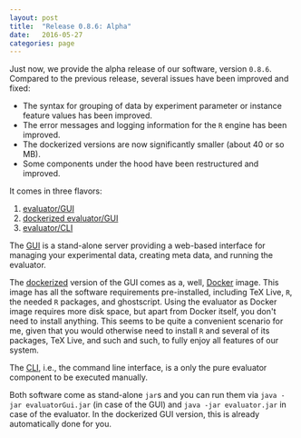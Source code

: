 ```yaml
---
layout: post
title:  "Release 0.8.6: Alpha"
date:   2016-05-27
categories: page
---
```


Just now, we provide the alpha release of our software, version `0.8.6`. Compared to the previous release, several issues have been improved and fixed:

- The syntax for grouping of data by experiment parameter or instance feature values has been improved.
- The error messages and logging information for the `R` engine has been improved.
- The dockerized versions are now significantly smaller (about 40 or so MB).
- Some components under the hood have been restructured and improved.

It comes in three flavors:

<ol>
<li><a href="https://github.com/optimizationBenchmarking/evaluator-gui/releases/download/0.8.6/evaluatorGui.jar">evaluator/GUI</a></li>
<li><a href="https://hub.docker.com/r/optimizationbenchmarking/evaluator-gui/">dockerized evaluator/GUI</a></li>
<li><a href="https://github.com/optimizationBenchmarking/evaluator-evaluator/releases/download/0.8.6/evaluator.jar">evaluator/CLI</a></li>
</ol>

The <a href="https://github.com/optimizationBenchmarking/evaluator-gui/releases/download/0.8.6/evaluatorGui.jar">GUI</a> is a stand-alone server providing a web-based interface for managing your experimental data, creating meta data, and running the evaluator.

The <a href="https://hub.docker.com/r/optimizationbenchmarking/evaluator-gui/">dockerized</a> version of the GUI comes as a, well, <a href="http://www.docker.com">Docker</a> image. This image has all the software requirements pre-installed, including TeX Live, `R`, the needed `R` packages, and ghostscript. Using the evaluator as Docker image requires more disk space, but apart from Docker itself, you don't need to install anything. This seems to be quite a convenient scenario for me, given that you would otherwise need to install `R` and several of its packages, TeX Live, and such and such, to fully enjoy all features of our system.

The <a href="https://github.com/optimizationBenchmarking/evaluator-evaluator/releases/download/0.8.6/evaluator.jar">CLI</a>, i.e., the command line interface, is a only the pure evaluator component to be executed manually.

Both software come as stand-alone `jar`s and you can run them via `java -jar evaluatorGui.jar` (in case of the GUI) and `java -jar evaluator.jar` in case of the evaluator. In the dockerized GUI version, this is already automatically done for you.